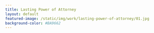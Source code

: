 ```yaml
---
title: Lasting Power of Attorney
layout: default
featured-image: /static/img/work/lasting-power-of-attorney/01.jpg
background-color: #BA9662
---
```


